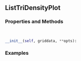 ## <a id="McUtils.Plots.Plots.ListTriDensityPlot">ListTriDensityPlot</a>


### Properties and Methods
<a id="McUtils.Plots.Plots.ListTriDensityPlot.__init__" class="docs-object-method">&nbsp;</a>
```python
__init__(self, griddata, **opts): 
```

### Examples


